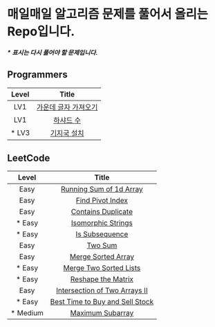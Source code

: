 # 매일매일 알고리즘 문제를 풀어서 올리는 Repo입니다.

##### \* 표시는 다시 풀어야 할 문제입니다.

## Programmers

| Level  |                                                                                          Title                                                                                          |
| :----: | :-------------------------------------------------------------------------------------------------------------------------------------------------------------------------------------: |
|  LV1   | [가운데 글자 가져오기](https://github.com/Anjiwoong/Algorithm_TIL/blob/main/Programmers/LV1/%EA%B0%80%EC%9A%B4%EB%8D%B0%20%EA%B8%80%EC%9E%90%20%EA%B0%80%EC%A0%B8%EC%98%A4%EA%B8%B0.js) |
|  LV1   |                              [하샤드 수](https://github.com/Anjiwoong/Algorithm_TIL/blob/main/Programmers/LV1/%ED%95%98%EC%83%A4%EB%93%9C%20%EC%88%98.js)                               |
| \* LV3 |                           [기지국 설치](https://github.com/Anjiwoong/Algorithm/blob/main/Programmers/LV3/%EA%B8%B0%EC%A7%80%EA%B5%AD%20%EC%84%A4%EC%B9%98.js)                           |

## LeetCode

|   Level   |                                                                      Title                                                                       |
| :-------: | :----------------------------------------------------------------------------------------------------------------------------------------------: |
|   Easy    |         [Running Sum of 1d Array](https://github.com/Anjiwoong/Algorithm_TIL/blob/main/LeetCode/Easy/Running%20Sum%20of%201d%20Array.js)         |
|   Easy    |                  [Find Pivot Index](https://github.com/Anjiwoong/Algorithm_TIL/blob/main/LeetCode/Easy/Find%20Pivot%20Index.js)                  |
|   Easy    |                 [Contains Duplicate](https://github.com/Anjiwoong/Algorithm_TIL/blob/main/LeetCode/Easy/Contains%20Duplicate.js)                 |
|  \* Easy  |                 [Isomorphic Strings](https://github.com/Anjiwoong/Algorithm/blob/main/LeetCode/Easy/%20Isomorphic%20Strings.js)                  |
|  \* Easy  |                       [Is Subsequence](https://github.com/Anjiwoong/Algorithm/blob/main/LeetCode/Easy/Is%20Subsequence.js)                       |
|   Easy    |                              [Two Sum](https://github.com/Anjiwoong/Algorithm/blob/main/LeetCode/Easy/Two%20Sum.js)                              |
|   Easy    |                  [Merge Sorted Array](https://github.com/Anjiwoong/Algorithm/blob/main/LeetCode/Easy/Merge%20Sorted%20Array.js)                  |
|  \* Easy  |           [Merge Two Sorted Lists](https://github.com/Anjiwoong/Algorithm/blob/main/LeetCode/Easy/%20Merge%20Two%20Sorted%20Lists.js)            |
|  \* Easy  |                                                              [Reshape the Matrix]()                                                              |
|   Easy    |     [Intersection of Two Arrays II](https://github.com/Anjiwoong/Algorithm/blob/main/LeetCode/Easy/Intersection%20of%20Two%20Arrays%20II.js)     |
|  \* Easy  | [Best Time to Buy and Sell Stock](https://github.com/Anjiwoong/Algorithm/blob/main/LeetCode/Easy/Best%20Time%20to%20Buy%20and%20Sell%20Stock.js) |
| \* Medium |                  [Maximum Subarray](https://github.com/Anjiwoong/Algorithm_TIL/blob/main/LeetCode/Medium/Maximum%20Subarray.js)                  |
